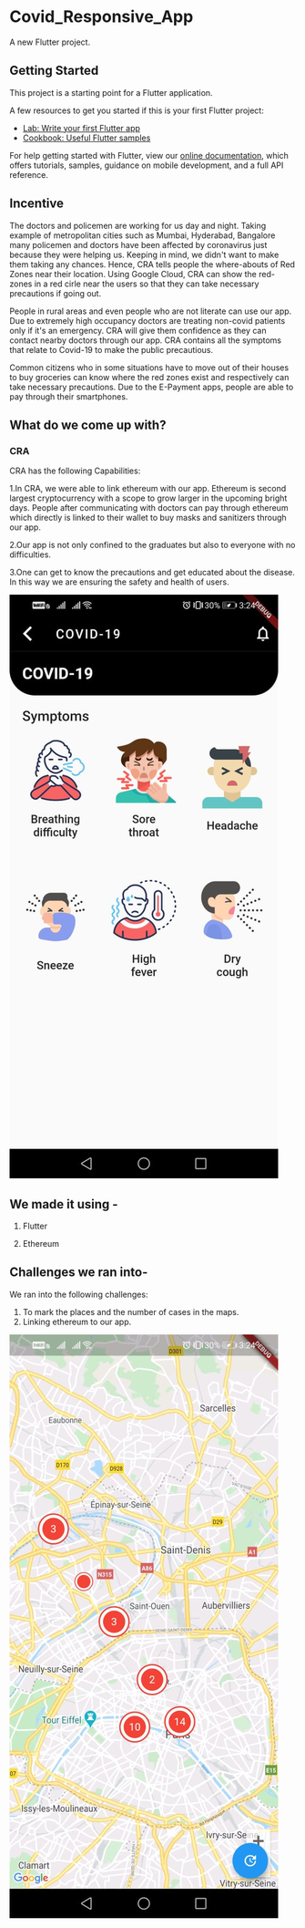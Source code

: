 # Covid_Responsive_App

A new Flutter project.

## Getting Started

This project is a starting point for a Flutter application.

A few resources to get you started if this is your first Flutter project:

- [Lab: Write your first Flutter app](https://flutter.dev/docs/get-started/codelab)
- [Cookbook: Useful Flutter samples](https://flutter.dev/docs/cookbook)

For help getting started with Flutter, view our
[online documentation](https://flutter.dev/docs), which offers tutorials,
samples, guidance on mobile development, and a full API reference.


## Incentive

The doctors and policemen are working for us day and night. Taking example of metropolitan cities such as Mumbai, Hyderabad, Bangalore
many policemen and doctors have been affected by coronavirus just because they were helping us. Keeping in mind, we didn't want to make them
taking any chances. Hence, CRA tells people the where-abouts of Red Zones near their location. Using Google Cloud, CRA can show the red-zones in a red cirle near the users so that they can take necessary precautions if going out.

People in rural areas and even people who are not literate can use our app. Due to extremely high occupancy doctors
are treating non-covid patients only if it's an emergency. CRA will give them confidence as they can contact nearby doctors through our app.
CRA contains all the symptoms that relate to Covid-19 to make the public precautious.

Common citizens who in some situations have to move out of their houses to buy groceries can know where the red zones exist
and respectively can take necessary precautions. Due to the E-Payment apps, people are able to pay through their smartphones.

## What do we come up with?

### CRA

CRA has the following Capabilities:

1.In CRA, we were able to link ethereum with our app. Ethereum is second largest cryptocurrency with a scope to grow larger in the upcoming bright days.
People after communicating with doctors can pay through ethereum which directly is linked to their wallet to buy
masks and sanitizers through our app.

2.Our app is not only confined to the graduates but also to everyone with no difficulties.

3.One can get to know the precautions and get educated about the disease. In this way we are ensuring the safety and health of users.

![](https://github.com/HAC-2020/Hack-Bots/blob/master/HAC/symptoms.jpeg)



## We made it using -

1. Flutter

2. Ethereum




## Challenges we ran into-

We ran into the following challenges:
1. To mark the places and the number of cases in the maps.
2. Linking ethereum to our app.

![](https://github.com/HAC-2020/Hack-Bots/blob/master/HAC/maps.jpeg)



